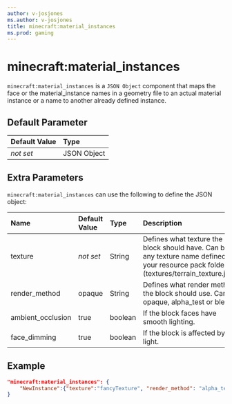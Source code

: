 ```yaml
---
author: v-josjones
ms.author: v-josjones
title: minecraft:material_instances
ms.prod: gaming
---
```


# minecraft:material_instances

`minecraft:material_instances` is a `JSON Object` component that maps the face or the material_instance names in a geometry file to an actual material instance or a name to another already defined instance.

## Default Parameter

|Default Value|Type |
|:----|:----|
|*not set*| JSON Object|

## Extra Parameters

`minecraft:material_instances` can use the following to define the JSON object: 

|Name |Default Value |Type |Description |
|:----|:----|:----|:----|
|texture |*not set* |String |	Defines what texture the block should have. Can be any texture name defined in your resource pack folder (textures/terrain_texture.json |
|render_method |opaque |String |Defines what render method the block should use. Can be opaque, alpha_test or blend.|
|ambient_occlusion | true | boolean | If the block faces have smooth lighting. |
|face_dimming | true | boolean | If the block is affected by light. |
## Example

```json
"minecraft:material_instances": {
    "NewInstance":{"texture":"fancyTexture", "render_method": "alpha_test"}
}
```
